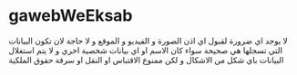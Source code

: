 # gawebWeEksab



لا يوجد اي ضرورة لقبول اي اذن الصورة و الفيديو و الموقع و لا حاجة لان تكون البيانات التي تسجلها هي صحيحة سواء كان الاسم او اي بيانات شخصية اخري و لا يتم استغلال البيانات باي شكل من الاشكال و لكن ممنوع الاقتباس او النقل او سرقة حقوق الملكية 

